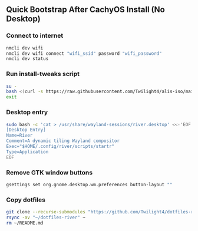 ## Quick Bootstrap After CachyOS Install (No Desktop)
### Connect to internet
```bash
nmcli dev wifi
nmcli dev wifi connect "wifi_ssid" password "wifi_password"
nmcli dev status
```
### Run install-tweaks script
```bash
su -
bash <(curl -s https://raw.githubusercontent.com/Twilight4/alis-iso/main/install-tweaks.sh)
exit
```
### Desktop entry
```bash
sudo bash -c 'cat > /usr/share/wayland-sessions/river.desktop' <<-'EOF'
[Desktop Entry]
Name=River
Comment=A dynamic tiling Wayland compositor
Exec="$HOME/.config/river/scripts/startr"
Type=Application
EOF
```
### Remove GTK window buttons 
```bash
gsettings set org.gnome.desktop.wm.preferences button-layout ""
```


### Copy dotfiles
```bash
git clone --recurse-submodules "https://github.com/Twilight4/dotfiles-river" ~/dotfiles-river
rsync -av "~/dotfiles-river" ~
rm ~/README.md
```
